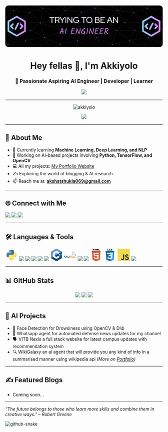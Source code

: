 ![Header](./github-header.png)

<h1 align="center">Hey fellas 👋, I'm Akkiyolo</h1>
<h3 align="center">🚀 Passionate Aspiring AI Engineer | Developer | Learner</h3>

<p align="center">
  <img src="https://miro.medium.com/v2/resize:fit:1400/0*cJVVdyh9y0qQZCn3.gif" width="400"/>
</p>

---

<p align="center">
  <img src="https://komarev.com/ghpvc/?username=akkiyolo&label=Profile%20Views&color=0e75b6&style=flat" alt="akkiyolo" />
</p>

<p align="center">
  <a href="https://github.com/ryo-ma/github-profile-trophy">
    <img src="https://github-profile-trophy.vercel.app/?username=akkiyolo&theme=tokyonight&row=1&column=7" />
  </a>
</p>

---

## 🧠 About Me

- 🌱 Currently learning **Machine Learning, Deep Learning, and NLP**
- 🔭 Working on AI-based projects involving **Python, TensorFlow, and OpenCV**
- 💻 All my projects: [My Portfolio Website](https://akkionweb.netlify.app/)
- ✍️ Exploring the world of blogging & AI research
- 📫 Reach me at: **akshatshukla069@gmail.com**

---

## 🌐 Connect with Me

<p>
  <a href="https://twitter.com/akki" target="blank">
    <img src="https://img.shields.io/twitter/follow/akki?logo=twitter&style=for-the-badge" />
  </a>
  <a href="https://www.linkedin.com/in/akshat-shukla-63516225a/" target="blank">
    <img src="https://img.shields.io/badge/LinkedIn-blue?style=for-the-badge&logo=linkedin" />
  </a>
  <a href="https://www.leetcode.com/akki_yolo" target="blank">
    <img src="https://img.shields.io/badge/LeetCode-000000?style=for-the-badge&logo=leetcode" />
  </a>
</p>

---

## 🛠️ Languages & Tools

<p>
  <img src="https://raw.githubusercontent.com/devicons/devicon/master/icons/python/python-original.svg" width="40"/>
  <img src="https://www.vectorlogo.zone/logos/tensorflow/tensorflow-icon.svg" width="40"/>
  <img src="https://www.vectorlogo.zone/logos/pytorch/pytorch-icon.svg" width="40"/>
  <img src="https://upload.wikimedia.org/wikipedia/commons/0/05/Scikit_learn_logo_small.svg" width="40"/>
  <img src="https://seaborn.pydata.org/_images/logo-mark-lightbg.svg" width="40"/>
  <img src="https://www.vectorlogo.zone/logos/opencv/opencv-icon.svg" width="40"/>
  <img src="https://raw.githubusercontent.com/devicons/devicon/master/icons/cplusplus/cplusplus-original.svg" width="40"/>
  <img src="https://raw.githubusercontent.com/devicons/devicon/master/icons/mysql/mysql-original-wordmark.svg" width="40"/>
  <img src="https://cdn.worldvectorlogo.com/logos/django.svg" width="40"/>
  <img src="https://www.vectorlogo.zone/logos/flutterio/flutterio-icon.svg" width="40"/>
  <img src="https://raw.githubusercontent.com/devicons/devicon/master/icons/html5/html5-original-wordmark.svg" width="40"/>
  <img src="https://raw.githubusercontent.com/devicons/devicon/master/icons/css3/css3-original-wordmark.svg" width="40"/>
  <img src="https://raw.githubusercontent.com/devicons/devicon/master/icons/javascript/javascript-original.svg" width="40"/>
  <img src="https://www.vectorlogo.zone/logos/git-scm/git-scm-icon.svg" width="40"/>
</p>

---

## 📊 GitHub Stats

<p align="center">
  <img src="https://github-readme-stats.vercel.app/api?username=akkiyolo&show_icons=true&theme=radical" />
  <img src="https://github-readme-streak-stats.herokuapp.com/?user=akkiyolo&theme=radical" />
  <img src="https://github-readme-stats.vercel.app/api/top-langs/?username=akkiyolo&layout=compact&theme=radical" />
</p>

---

## 🚀 AI Projects

- 🤖 Face Detection for Drowsiness using OpenCV & Dlib  
- 🧠 Whatsapp agent for automated defense news updates for my channel
- 🗣️ VITB Nexis a full stack website for latest campus updates with recommendation system
- 🔍 WikiGalaxy an ai agent that will provide you any kind of info in a summarised manner using wikipedia api
*(More on [Portfolio](https://akkionweb.netlify.app/))*

---

## ✍️ Featured Blogs

- Coming soon... 

---

*“The future belongs to those who learn more skills and combine them in creative ways.” – Robert Greene*

<picture>
  <source media="(prefers-color-scheme: dark)" srcset="https://raw.githubusercontent.com/akkiyolo/akkiyolo/output/github-snake-dark.svg" />
  <source media="(prefers-color-scheme: light)" srcset="https://raw.githubusercontent.com/akkiyolo/akkiyolo/output/github-snake.svg" />
  <img alt="github-snake" src="https://raw.githubusercontent.com/tobiasmeyhoefer/tobiasmeyhoefer/output/github-snake.svg" />
</picture>



